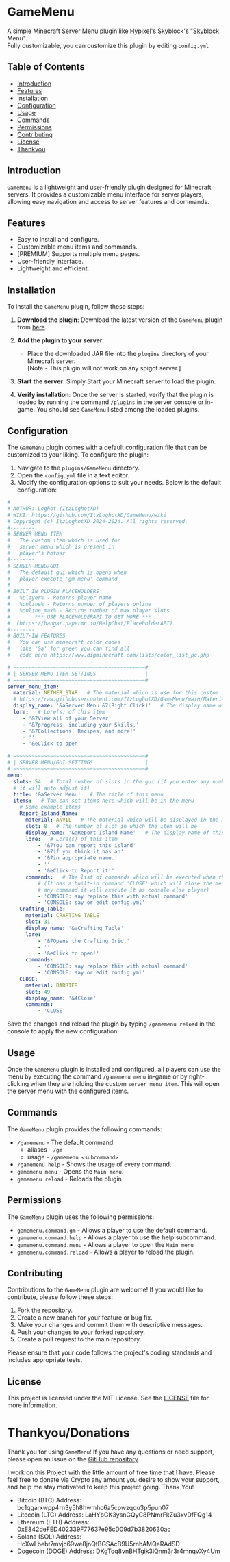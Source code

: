 # GameMenu

A simple Minecraft Server Menu plugin like Hypixel's Skyblock's "Skyblock Menu".<br>
Fully customizable, you can customize this plugin by editing `config.yml`

## Table of Contents
- [Introduction](#introduction)
- [Features](#features)
- [Installation](#installation)
- [Configuration](#configuration)
- [Usage](#usage)
- [Commands](#commands)
- [Permissions](#permissions)
- [Contributing](#contributing)
- [License](#license)
- [Thankyou](#thankyoudonations)

## Introduction

`GameMenu` is a lightweight and user-friendly plugin designed for Minecraft servers. It provides a customizable menu interface for server players, allowing easy navigation and access to server features and commands.

## Features

- Easy to install and configure.
- Customizable menu items and commands.
- [PREMIUM] Supports multiple menu pages.
- User-friendly interface.
- Lightweight and efficient.

## Installation

To install the `GameMenu` plugin, follow these steps:

1. **Download the plugin**: Download the latest version of the `GameMenu` plugin from [here](https://hangar.papermc.io/ItzLoghotXD/GameMenu).

2. **Add the plugin to your server**:
    - Place the downloaded JAR file into the `plugins` directory of your Minecraft server.<br>
[Note - This plugin will not work on any spigot server.]

3. **Start the server**: Simply Start your Minecraft server to load the plugin.

4. **Verify installation**: Once the server is started, verify that the plugin is loaded by running the command `/plugins` in the server console or in-game. You should see `GameMenu` listed among the loaded plugins.

## Configuration

The `GameMenu` plugin comes with a default configuration file that can be customized to your liking. To configure the plugin:

1. Navigate to the `plugins/GameMenu` directory.
2. Open the `config.yml` file in a text editor.
3. Modify the configuration options to suit your needs. Below is the default configuration:

```yaml
#
# AUTHOR: Loghot (ItzLoghotXD)
# WIKI: https://github.com/ItzLoghotXD/GameMenu/wiki
# Copyright (c) ItzLoghotXD 2024-2024. All rights reserved.
#--------
# SERVER MENU ITEM
#   The custom item which is used for
#   server menu which is present in
#   player's hotbar
#--------
# SERVER MENU/GUI
#   The default gui which is opens when
#   player execute 'gm menu' command
#--------
# BUILT IN PLUGIN PLACEHOLDERS
#   %player% - Returns player name
#   %online% - Returns number of players online
#   %online_max% - Returns number of max player slots
#        *** USE PLACEHOLDERAPI TO GET MORE ***
#  (https://hangar.papermc.io/HelpChat/PlaceholderAPI)
#--------
# BUILT-IN FEATURES
#   You can use minecraft color codes
#   like '&a' for green you can find all
#   code here https://www.digminecraft.com/lists/color_list_pc.php

# ~~~~~~~~~~~~~~~~~~~~~~~~~~~~~~~~~~~~~~~~~~~#
# | SERVER MENU ITEM SETTINGS                |
# ~~~~~~~~~~~~~~~~~~~~~~~~~~~~~~~~~~~~~~~~~~~#
server_menu_item:
  material: NETHER_STAR   # The material which is use for this custom item. (you can find all item names here
  # https://raw.githubusercontent.com/ItzLoghotXD/GameMenu/main/Materials.txt)
  display_name: '&aServer Menu &7(Right Click)'   # The display name of this item
  lore:   # Lore(s) of this item
     - '&7View all of your Server'
     - '&7progress, including your Skills,'
     - '&7Collections, Recipes, and more!'
     - ''
     - '&eClick to open'

# ~~~~~~~~~~~~~~~~~~~~~~~~~~~~~~~~~~~~~~~~~~~#
# | SERVER MENU/GUI SETTINGS                 |
# ~~~~~~~~~~~~~~~~~~~~~~~~~~~~~~~~~~~~~~~~~~~#
menu:
  slots: 54   # Total number of slots in the gui (if you enter any number which is not divisible by 9
  # it will auto adjust it)
  title: '&aServer Menu'   # The title of this menu
  items:   # You can set items here which will be in the menu
    # Some example items
    Report_Island_Name:
      material: ANVIL   # The material which will be displayed in the menu for this item
      slot: 8   # The number of slot in which the item will be
      display_name: '&aReport Island Name'   # The display name of this item
      lore:   # Lore(s) of this item
          - '&7You can report this island'
          - '&7if you think it has an'
          - '&7in appropriate name.'
          - ''
          - '&eClick to Report it!'
      commands:   # The list of commands which will be executed when the player will right/left click on it
          # (It has a built-in command 'CLOSE' which will close the menu and if you put 'CONSOLE: ' in before
          # any command it will execute it as console else player)
          - 'CONSOLE: say replace this with actual command'
          - 'CONSOLE: say or edit config.yml'
    Crafting_Table:
      material: CRAFTING_TABLE
      slot: 31
      display_name: '&aCrafting Table'
      lore:
          - '&7Opens the Crafting Grid.'
          - ''
          - '&eClick to open!'
      commands:
          - 'CONSOLE: say replace this with actual command'
          - 'CONSOLE: say or edit config.yml'
    CLOSE:
      material: BARRIER
      slot: 49
      display_name: '&4Close'
      commands:
          - 'CLOSE'
```

Save the changes and reload the plugin by typing `/gamemenu reload` in the console to apply the new configuration.

## Usage

Once the `GameMenu` plugin is installed and configured, all players can use the menu by executing the command `/gamemenu menu` in-game or by right-clicking when they are holding the custom `server_menu_item`. This will open the server menu with the configured items.

## Commands

The `GameMenu` plugin provides the following commands:
* `/gamemenu` - The default command.
  * aliases - `/gm`
  * usage - `/gamemenu <subcommand>`
* `/gamemenu help` - Shows the usage of every command.
* `gamemenu menu` - Opens the `Main menu`.
* `gamemenu reload` - Reloads the plugin

## Permissions

The `GameMenu` plugin uses the following permissions:

* `gamemenu.command.gm` - Allows a player to use the default command.
* `gamemenu.command.help` - Allows a player to use the help subcommand.
* `gamemenu.command.menu` - Allows a player to open the `Main menu`
* `gamemenu.command.reload` - Allows a player to reload the plugin.

## Contributing
Contributions to the `GameMenu` plugin are welcome! If you would like to contribute, please follow these steps:

1. Fork the repository. 
2. Create a new branch for your feature or bug fix. 
3. Make your changes and commit them with descriptive messages. 
4. Push your changes to your forked repository. 
5. Create a pull request to the main repository.

Please ensure that your code follows the project's coding standards and includes appropriate tests.

## License

This project is licensed under the MIT License. See the [LICENSE](LICENSE) file for more information.

# Thankyou/Donations

Thank you for using `GameMenu`! If you have any questions or need support, please open an issue on the [GitHub repository](https://github.com/ItzLoghotXD/GameMenu/issues).

I work on this Project with the little amount of free time that I have. Please feel free to donate via Crypto any amount you desire to show your support, and help me stay motivated to keep this project going. Thank You!<br>
* Bitcoin (BTC) Address: bc1qgarxwpp4rn3y5h8hwmhc6a5cpwzqqu3p5pun07
* Litecoin (LTC) Address: LaHYbGK3ysnGQyC8PNmrFkZu3xvDfFQg14
* Ethereum (ETH) Address: 0xE842deFED402339F77637e95cD09d7b3820630ac
* Solana (SOL) Address: HcXwLbebt7mvjc69we8jnQtBGSAcB9U5rnbAMQeRAdSD
* Dogecoin (DOGE) Address: DKgToq8vnBHTgik3iQnm3r3r4mnqvXy4Um

